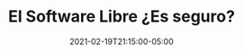 ---
# Documentation: https://sourcethemes.com/academic/docs/managing-content/

title: "El Software Libre ¿Es seguro?"
event: "El Software Libre ¿Es seguro?"
event_url: https://www.facebook.com/gnulinuxlatino/
location: https://www.facebook.com/gnulinuxlatino/
address:
  street:
  city:
  region:
  postcode:
  country:
summary: "¿Haz escuchado que el Software Libre no es seguro?, ¿Puede haber virus que afecten a tu negocio? Estos y más mitos serán platicados con nuestro invitado Hiram Camarillo (a.k.a @hiramcoop) Director y Cofundador de @Seekurity."

# Talk start and end times.
#   End time can optionally be hidden by prefixing the line with `#`.
date: 2021-02-19T21:15:00-05:00
date_end: 2021-02-19T23:15:00-05:00
all_day: false

# Schedule page publish date (NOT talk date).
publishDate: 2021-02-18T23:59:39-05:00

authors: []
tags: [Seguridad, Mitos, Software Libre]

# Is this a featured talk? (true/false)
featured: false

# Featured image
# To use, add an image named `featured.jpg/png` to your page's folder.
# Focal points: Smart, Center, TopLeft, Top, TopRight, Left, Right, BottomLeft, Bottom, BottomRight.
image:
  caption: ""
  focal_point: ""
  preview_only: false

# Custom links (optional).
#   Uncomment and edit lines below to show custom links.
links:
- name: Follow
  url: https://twitter.com/hiramcoop
  icon_pack: fab
  icon: twitter

# Optional filename of your slides within your talk's folder or a URL.
url_slides:

url_code:
url_pdf:
url_video: 

# Markdown Slides (optional).
#   Associate this talk with Markdown slides.
#   Simply enter your slide deck's filename without extension.
#   E.g. `slides = "example-slides"` references `content/slides/example-slides.md`.
#   Otherwise, set `slides = ""`.
slides: ""

# Projects (optional).
#   Associate this post with one or more of your projects.
#   Simply enter your project's folder or file name without extension.
#   E.g. `projects = ["internal-project"]` references `content/project/deep-learning/index.md`.
#   Otherwise, set `projects = []`.
projects: ["3ra-temporada-meetups"]
---